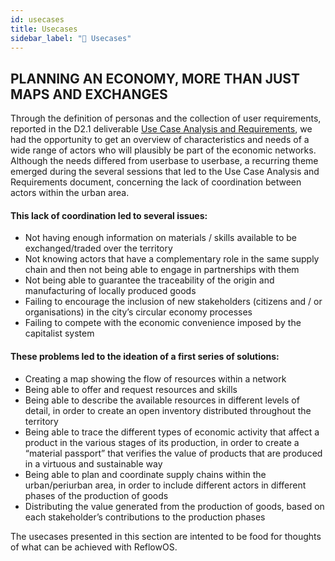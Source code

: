 ```yaml
---
id: usecases
title: Usecases
sidebar_label: "🧭 Usecases"
---
```


<section className="reflow__doc">
  <div className="hero__img" style={{backgroundImage: "url('../img/usecases.jpg')"}}></div>


## PLANNING AN ECONOMY, MORE THAN JUST MAPS AND EXCHANGES

Through the definition of personas and the collection of user requirements, reported in the D2.1 deliverable [Use Case Analysis and Requirements](https://reflowproject.eu/knowledge-hub/), we had the opportunity to get an overview of characteristics and needs of a wide range of actors who will plausibly be part of the economic networks. Although the needs differed from userbase to userbase, a recurring theme emerged during the several sessions that led to the Use Case Analysis and Requirements document, concerning the lack of coordination between actors within the urban area.

#### This lack of coordination led to several issues:
- Not having enough information on materials / skills available to be exchanged/traded over the territory
- Not knowing actors that have a complementary role in the same supply chain and then not being able to engage in partnerships with them
- Not being able to guarantee the traceability of the origin and manufacturing of locally produced goods
- Failing to encourage the inclusion of new stakeholders (citizens and / or organisations) in the city’s circular economy processes
- Failing to compete with the economic convenience imposed by the capitalist system
 

#### These problems led to the ideation of a first series of solutions:

- Creating a map showing the flow of resources within a network
- Being able to offer and request resources and skills
- Being able to describe the available resources in different levels of detail, in order to create an open inventory distributed throughout the territory
- Being able to trace the different types of economic activity that affect a product in the various stages of its production, in order to create a “material passport” that verifies the value of products that are produced in a virtuous and sustainable way
- Being able to plan and coordinate supply chains within the urban/periurban area, in order to include different actors in different phases of the production of goods
- Distributing the value generated from the production of goods, based on each stakeholder’s contributions to the production phases

The usecases presented in this section are intented to be food for thoughts of what can be achieved with ReflowOS.

</section>